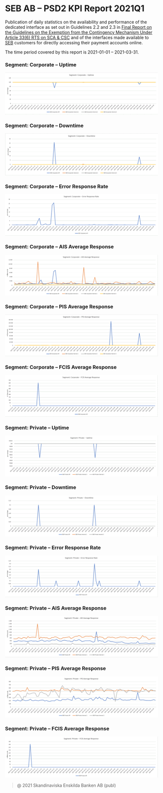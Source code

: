 # SEB AB – PSD2 KPI Report 2021Q1

Publication of daily statistics on the availability and performance of the dedicated interface as set out in Guidelines 2.2 and 2.3 in [Final Report on the Guidelines on the Exemption from the Contingency Mechanism Under Article 33(6) RTS on SCA & CSC](https://eba.europa.eu/sites/default/documents/files/documents/10180/2250578/4e3b9449-ecf9-4756-8006-cbbe74db6d03/Final%20Report%20on%20Guidelines%20on%20the%20exemption%20to%20the%20fall%20back.pdf?retry=1) and of the interfaces made available to [SEB](https://sebgroup.com) customers for directly accessing their payment accounts online.

The time period covered by this report is 2021-01-01 – 2021-03-31.

### Segment: Corporate – Uptime
![corporate_uptime][corporate_uptime]
### Segment: Corporate – Downtime
![corporate_downtime][corporate_downtime]
### Segment: Corporate – Error Response Rate
![corporate_error][corporate_error]
### Segment: Corporate – AIS Average Response
![corporate_ais][corporate_ais]
### Segment: Corporate – PIS Average Response
![corporate_pis][corporate_pis]
### Segment: Corporate – FCIS Average Response
![corporate_fcis][corporate_fcis]
### Segment: Private – Uptime
![private_uptime][private_uptime]
### Segment: Private – Downtime
![private_downtime][private_downtime]
### Segment: Private – Error Response Rate
![private_error][private_error]
### Segment: Private – AIS Average Response
![private_ais][private_ais]
### Segment: Private – PIS Average Response
![private_pis][private_pis]
### Segment: Private – FCIS Average Response
![private_fcis][private_fcis]


[corporate_ais]: ./corporate_ais.gif
[corporate_downtime]: ./corporate_downtime.gif
[corporate_error]: ./corporate_error.gif
[corporate_fcis]: ./corporate_fcis.gif
[corporate_pis]: ./corporate_pis.gif
[corporate_uptime]: ./corporate_uptime.gif
[private_ais]: ./private_ais.gif
[private_downtime]: ./private_downtime.gif
[private_error]: ./private_error.gif
[private_fcis]: ./private_fcis.gif
[private_pis]: ./private_pis.gif
[private_uptime]: ./private_uptime.gif


> @ 2021 Skandinaviska Enskilda Banken AB (publ)
